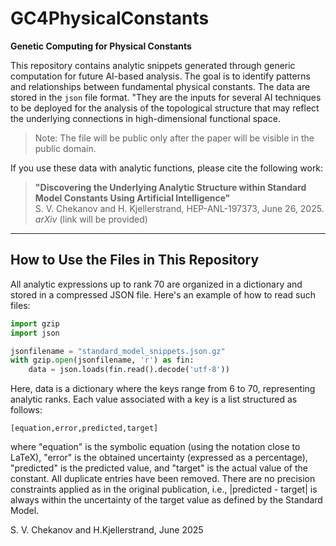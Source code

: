 # GC4PhysicalConstants

**Genetic Computing for Physical Constants**

This repository contains analytic snippets generated through generic computation for future AI-based analysis. The goal is to identify patterns and relationships between fundamental physical constants. The data are stored in the `json` file format. "They are the inputs for several AI techniques to be deployed for the analysis of the topological structure that may reflect the underlying connections in high-dimensional functional space.

> Note: The file will be public only after the paper will be visible in the public domain.


If you use these data with analytic functions, please cite the following work:

> **"Discovering the Underlying Analytic Structure within Standard Model Constants Using Artificial Intelligence"**  
> S. V. Chekanov and H. Kjellerstrand, HEP-ANL-197373, June 26, 2025.  
> *arXiv* (link will be provided)

---

## How to Use the Files in This Repository

All analytic expressions up to rank 70 are organized in a dictionary and stored in a compressed JSON file. Here's an example of how to read such files:

```python
import gzip
import json

jsonfilename = "standard_model_snippets.json.gz"
with gzip.open(jsonfilename, 'r') as fin:
    data = json.loads(fin.read().decode('utf-8'))
```
Here, data is a dictionary where the keys range from 6 to 70, representing analytic ranks. Each value associated with a key is a list structured as follows:

```
[equation,error,predicted,target]
```
where "equation" is the symbolic equation (using the notation close to LaTeX), "error" is the obtained uncertainty (expressed as a percentage), "predicted" is the predicted value, and 
"target" is the actual value of the constant.  All duplicate entries have been removed. There are no precision constraints applied as in the original publication, i.e., |predicted - target| is always within the uncertainty of the target value as defined by the Standard Model.

S. V. Chekanov and H.Kjellerstrand, 
June 2025


